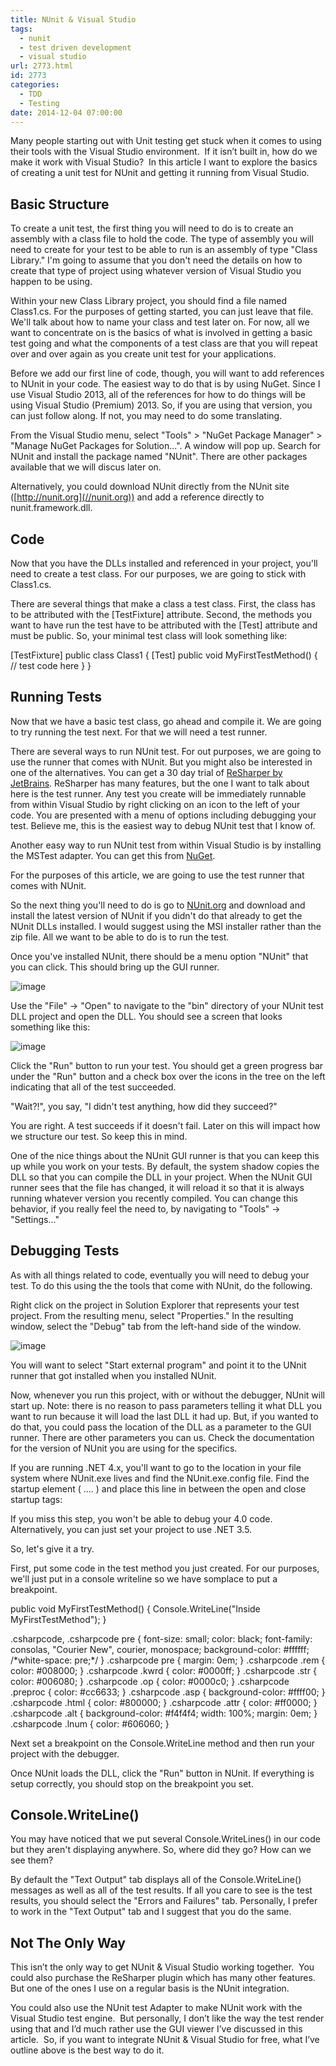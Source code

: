 ```yaml
---
title: NUnit & Visual Studio
tags:
  - nunit
  - test driven development
  - visual studio
url: 2773.html
id: 2773
categories:
  - TDD
  - Testing
date: 2014-12-04 07:00:00
---
```


Many people starting out with Unit testing get stuck when it comes to using their tools with the Visual Studio environment.  If it isn’t built in, how do we make it work with Visual Studio?  In this article I want to explore the basics of creating a unit test for NUnit and getting it running from Visual Studio.

Basic Structure
---------------

To create a unit test, the first thing you will need to do is to create an assembly with a class file to hold the code. The type of assembly you will need to create for your test to be able to run is an assembly of type "Class Library." I'm going to assume that you don't need the details on how to create that type of project using whatever version of Visual Studio you happen to be using.

Within your new Class Library project, you should find a file named Class1.cs. For the purposes of getting started, you can just leave that file. We'll talk about how to name your class and test later on. For now, all we want to concentrate on is the basics of what is involved in getting a basic test going and what the components of a test class are that you will repeat over and over again as you create unit test for your applications.

Before we add our first line of code, though, you will want to add references to NUnit in your code. The easiest way to do that is by using NuGet. Since I use Visual Studio 2013, all of the references for how to do things will be using Visual Studio (Premium) 2013. So, if you are using that version, you can just follow along. If not, you may need to do some translating.

From the Visual Studio menu, select "Tools" > "NuGet Package Manager" > "Manage NuGet Packages for Solution...". A window will pop up. Search for NUnit and install the package named "NUnit". There are other packages available that we will discus later on.

Alternatively, you could download NUnit directly from the NUnit site ([http://nunit.org](//nunit.org)) and add a reference directly to nunit.framework.dll.

Code
----

Now that you have the DLLs installed and referenced in your project, you'll need to create a test class. For our purposes, we are going to stick with Class1.cs.

There are several things that make a class a test class. First, the class has to be attributed with the \[TestFixture\] attribute. Second, the methods you want to have run the test have to be attributed with the \[Test\] attribute and must be public. So, your minimal test class will look something like:

\[TestFixture\]
public class Class1
{
    \[Test\]
    public void MyFirstTestMethod()
    {
        // test code here
    }
}

Running Tests
-------------

Now that we have a basic test class, go ahead and compile it. We are going to try running the test next. For that we will need a test runner.

There are several ways to run NUnit test. For out purposes, we are going to use the runner that comes with NUnit. But you might also be interested in one of the alternatives. You can get a 30 day trial of [ReSharper by JetBrains](//www.jetbrains.com/resharper/). ReSharper has many features, but the one I want to talk about here is the test runner. Any test you create will be immediately runnable from within Visual Studio by right clicking on an icon to the left of your code. You are presented with a menu of options including debugging your test. Believe me, this is the easiest way to debug NUnit test that I know of.

Another easy way to run NUnit test from within Visual Studio is by installing the MSTest adapter. You can get this from [NuGet](//www.nuget.org/packages/NUnitTestAdapter/).

For the purposes of this article, we are going to use the test runner that comes with NUnit.

So the next thing you'll need to do is go to [NUnit.org](//nunit.org) and download and install the latest version of NUnit if you didn't do that already to get the NUnit DLLs installed. I would suggest using the MSI installer rather than the zip file. All we want to be able to do is to run the test.

Once you've installed NUnit, there should be a menu option "NUnit" that you can click. This should bring up the GUI runner.

![image](/uploads/2014/11/image.png "image")

Use the "File" -> "Open" to navigate to the "bin" directory of your NUnit test DLL project and open the DLL. You should see a screen that looks something like this:

![image](/uploads/2014/11/image1.png "image")

Click the "Run" button to run your test. You should get a green progress bar under the "Run" button and a check box over the icons in the tree on the left indicating that all of the test succeeded.

"Wait?!", you say, "I didn't test anything, how did they succeed?"

You are right. A test succeeds if it doesn't fail. Later on this will impact how we structure our test. So keep this in mind.

One of the nice things about the NUnit GUI runner is that you can keep this up while you work on your tests. By default, the system shadow copies the DLL so that you can compile the DLL in your project. When the NUnit GUI runner sees that the file has changed, it will reload it so that it is always running whatever version you recently compiled. You can change this behavior, if you really feel the need to, by navigating to "Tools" -> "Settings..."

Debugging Tests
---------------

As with all things related to code, eventually you will need to debug your test. To do this using the the tools that come with NUnit, do the following.

Right click on the project in Solution Explorer that represents your test project. From the resulting menu, select "Properties." In the resulting window, select the "Debug" tab from the left-hand side of the window.

![image](/uploads/2014/11/image2.png "image")

You will want to select "Start external program" and point it to the UNnit runner that got installed when you installed NUnit.

Now, whenever you run this project, with or without the debugger, NUnit will start up. Note: there is no reason to pass parameters telling it what DLL you want to run because it will load the last DLL it had up. But, if you wanted to do that, you could pass the location of the DLL as a parameter to the GUI runner. There are other parameters you can us. Check the documentation for the version of NUnit you are using for the specifics.

If you are running .NET 4.x, you'll want to go to the location in your file system where NUnit.exe lives and find the NUnit.exe.config file. Find the startup element (<startup> .... </startup>) and place this line in between the open and close startup tags:

<supportedRuntime version="4.0" />

If you miss this step, you won't be able to debug your 4.0 code. Alternatively, you can just set your project to use .NET 3.5.

So, let's give it a try.

First, put some code in the test method you just created. For our purposes, we'll just put in a console writeline so we have somplace to put a breakpoint.

public void MyFirstTestMethod()
{
    Console.WriteLine("Inside MyFirstTestMethod");
}

.csharpcode, .csharpcode pre { font-size: small; color: black; font-family: consolas, "Courier New", courier, monospace; background-color: #ffffff; /\*white-space: pre;\*/ } .csharpcode pre { margin: 0em; } .csharpcode .rem { color: #008000; } .csharpcode .kwrd { color: #0000ff; } .csharpcode .str { color: #006080; } .csharpcode .op { color: #0000c0; } .csharpcode .preproc { color: #cc6633; } .csharpcode .asp { background-color: #ffff00; } .csharpcode .html { color: #800000; } .csharpcode .attr { color: #ff0000; } .csharpcode .alt { background-color: #f4f4f4; width: 100%; margin: 0em; } .csharpcode .lnum { color: #606060; }

Next set a breakpoint on the Console.WriteLine method and then run your project with the debugger.

Once NUnit loads the DLL, click the "Run" button in NUnit. If everything is setup correctly, you should stop on the breakpoint you set.

Console.WriteLine()
-------------------

You may have noticed that we put several Console.WriteLines() in our code but they aren't displaying anywhere. So, where did they go? How can we see them?

By default the "Text Output" tab displays all of the Console.WriteLine() messages as well as all of the test results. If all you care to see is the test results, you should select the "Errors and Failures" tab. Personally, I prefer to work in the "Text Output" tab and I suggest that you do the same.

Not The Only Way
----------------

This isn’t the only way to get NUnit & Visual Studio working together.  You could also purchase the ReSharper plugin which has many other features.  But one of the ones I use on a regular basis is the NUnit integration.

You could also use the NUnit test Adapter to make NUnit work with the Visual Studio test engine.  But personally, I don’t like the way the test render using that and I’d much rather use the GUI viewer I’ve discussed in this article.  So, if you want to integrate NUnit & Visual Studio for free, what I’ve outline above is the best way to do it.
